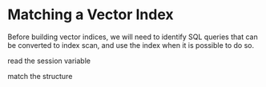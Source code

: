 # Matching a Vector Index

Before building vector indices, we will need to identify SQL queries that can be converted to index scan, and use the index when it is possible to do so.

read the session variable

match the structure
